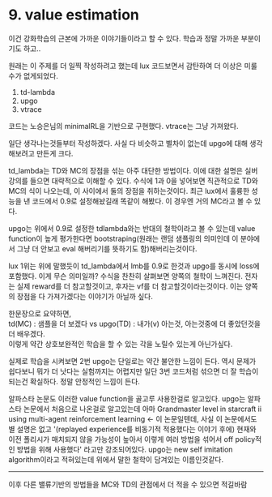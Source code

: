 # 9. value estimation

이건 강화학습의 근본에 가까운 이야기들이라고 할 수 있다. 학습과 정말 가까운 부분이기도 하고..

원래는 이 주제를 더 일찍 작성하려고 했는데 lux 코드보면서 감탄하여 더 이상은 미룰수가 없게되었다. 

1. td-lambda
2. upgo
3. vtrace

코드는 노승은님의 minimalRL을 기반으로 구현했다. vtrace는 그냥 가져왔다.

일단 생각나는것들부터 작성하겠다. 사실 다 비슷하고 별차이 없는데 upgo에 대해 생각해보려고 만든게 크다. 

td_lambda는 TD와 MC의 장점을 섞는 아주 대단한 방법이다. 이에 대한 설명은 실버 강의를 들으면 대략적으로 이해할 수 있다. 수식에 1과 0을 넣어보면 직관적으로 TD와 MC의 식이 나오는데, 이 사이에서 둘의 장점을 취하는것이다. 최근 lux에서 훌륭한 성능을 낸 코드에서 0.9로 설정해놨길래 똑같이 해봤다. 이 경우엔 거의 MC라고 볼 수 있다. 

upgo는 위에서 0.9로 설정한 tdlambda와는 반대의 철학이라고 볼 수 있는데 value function이 높게 평가한다면 bootstraping(원래는 랜덤 샘플링의 의미인데 이 분야에서 그냥 더 안보고 eval 해버리기를 뜻하기도 함)해버리는것이다. 

lux 1위는 위에 말했듯이 td_lambda에서 lmb를 0.9로 한것과 upgo를 동시에 loss에 포함했다. 이게 무슨 의미일까? 수식을 찬찬히 살펴보면 양쪽의 철학이 느껴진다. 전자는 실제 reward를 더 참고할것이고, 후자는 vf를 더 참고할것이라는것이다. 이는 양쪽의 장점을 다 가져가겠다는 이야기가 아닐까 싶다. 

한문장으로 요약하면,  
td(MC) : 샘플을 더 보겠다 vs upgo(TD) : 내가(v) 아는것, 아는것중에 더 좋았던것을 더 배우겠다.  
이렇게 약간 상호보완적인 학습을 할 수 있는 각을 노릴수 있는게 아닌가싶다.

실제로 학습을 시켜보면 2번 upgo는 단일로는 약간 불안한 느낌이 든다. 역시 문제가 쉽다보니 뭐가 더 낫다는 실험까지는 어렵지만 일단 3번 코드처럼 섞으면 더 잘 학습이 되는건 확실하다. 정말 안정적인 느낌이 든다.

알파스타 논문도 이러한 value function을 골고루 사용한걸로 알고있다. upgo는 알파스타 논문에서 처음으로 나온걸로 알고있는데 아마 Grandmaster level in starcraft ii using multi-agent reinforcement learning <- 이 논문일텐데, 사실 이 논문에서도 별 설명은 없고 '(replayed experience를 비동기적 적용했다는 이야기 후에) 현재와 이전 폴리시가 매치되지 않을 가능성이 높아서 이렇게 여러 방법을 섞어서 off policy적인 방법을 위해 사용했다' 라고만 강조되어있다. upgo는 new self imitation algorithm이라고 적혀있는데 위에서 말한 철학이 담겨있는 이름인것같다. 

---

이후 다른 밸류기반의 방법들을 MC와 TD의 관점에서 더 적을 수 있으면 적길바람

